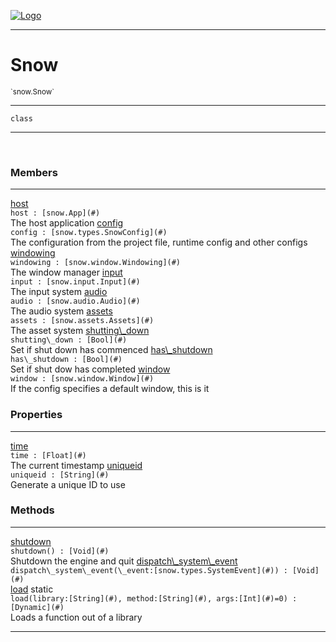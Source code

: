 
[![Logo](../../images/logo.png)](../../api/index.html)

---



<h1>Snow</h1>
<small>`snow.Snow`</small>



---

`class`

---

&nbsp;
&nbsp;



<h3>Members</h3> <hr/><span class="member apipage">
                <a name="host"><a class="lift" href="#host">host</a></a><div class="clear"></div><code class="signature apipage">host : [snow.App](#)</code><br/></span>
            <span class="small_desc_flat">The host application</span><span class="member apipage">
                <a name="config"><a class="lift" href="#config">config</a></a><div class="clear"></div><code class="signature apipage">config : [snow.types.SnowConfig](#)</code><br/></span>
            <span class="small_desc_flat">The configuration from the project file, runtime config and other configs</span><span class="member apipage">
                <a name="windowing"><a class="lift" href="#windowing">windowing</a></a><div class="clear"></div><code class="signature apipage">windowing : [snow.window.Windowing](#)</code><br/></span>
            <span class="small_desc_flat">The window manager</span><span class="member apipage">
                <a name="input"><a class="lift" href="#input">input</a></a><div class="clear"></div><code class="signature apipage">input : [snow.input.Input](#)</code><br/></span>
            <span class="small_desc_flat">The input system</span><span class="member apipage">
                <a name="audio"><a class="lift" href="#audio">audio</a></a><div class="clear"></div><code class="signature apipage">audio : [snow.audio.Audio](#)</code><br/></span>
            <span class="small_desc_flat">The audio system</span><span class="member apipage">
                <a name="assets"><a class="lift" href="#assets">assets</a></a><div class="clear"></div><code class="signature apipage">assets : [snow.assets.Assets](#)</code><br/></span>
            <span class="small_desc_flat">The asset system</span><span class="member apipage">
                <a name="shutting_down"><a class="lift" href="#shutting_down">shutting\_down</a></a><div class="clear"></div><code class="signature apipage">shutting\_down : [Bool](#)</code><br/></span>
            <span class="small_desc_flat">Set if shut down has commenced</span><span class="member apipage">
                <a name="has_shutdown"><a class="lift" href="#has_shutdown">has\_shutdown</a></a><div class="clear"></div><code class="signature apipage">has\_shutdown : [Bool](#)</code><br/></span>
            <span class="small_desc_flat">Set if shut dow has completed</span><span class="member apipage">
                <a name="window"><a class="lift" href="#window">window</a></a><div class="clear"></div><code class="signature apipage">window : [snow.window.Window](#)</code><br/></span>
            <span class="small_desc_flat">If the config specifies a default window, this is it</span>



<h3>Properties</h3> <hr/><span class="member apipage">
                <a name="time"><a class="lift" href="#time">time</a></a><div class="clear"></div><code class="signature apipage">time : [Float](#)</code><br/></span>
            <span class="small_desc_flat">The current timestamp</span><span class="member apipage">
                <a name="uniqueid"><a class="lift" href="#uniqueid">uniqueid</a></a><div class="clear"></div><code class="signature apipage">uniqueid : [String](#)</code><br/></span>
            <span class="small_desc_flat">Generate a unique ID to use</span>



<h3>Methods</h3> <hr/><span class="method apipage">
            <a name="shutdown"><a class="lift" href="#shutdown">shutdown</a></a> <div class="clear"></div><code class="signature apipage">shutdown() : [Void](#)</code><br/><span class="small_desc_flat">Shutdown the engine and quit</span>
        </span>
    <span class="method apipage">
            <a name="dispatch_system_event"><a class="lift" href="#dispatch_system_event">dispatch\_system\_event</a></a> <div class="clear"></div><code class="signature apipage">dispatch\_system\_event(\_event:[snow.types.SystemEvent](#)<span></span>) : [Void](#)</code><br/><span class="small_desc_flat"></span>
        </span>
    <span class="method apipage">
            <a name="load"><a class="lift" href="#load">load</a></a> <span class="inline-block static">static</span><div class="clear"></div><code class="signature apipage">load(library:[String](#)<span></span>, method:[String](#)<span></span>, args:[Int](#)<span>=0</span>) : [Dynamic](#)</code><br/><span class="small_desc_flat">Loads a function out of a library</span>
        </span>
    





---

&nbsp;
&nbsp;
&nbsp;
&nbsp;